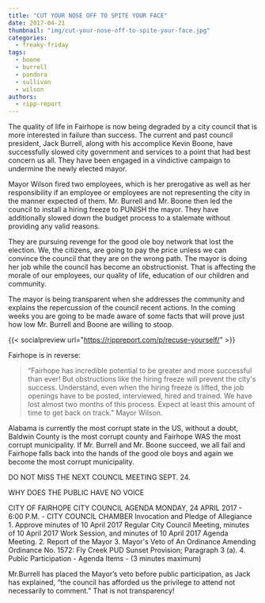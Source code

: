 ```yaml
---
title: "CUT YOUR NOSE OFF TO SPITE YOUR FACE"
date: 2017-04-21
thumbnail: "img/cut-your-nose-off-to-spite-your-face.jpg"
categories: 
  - freaky-friday
tags: 
  - boone
  - burrell
  - pandora
  - sullivan
  - wilson
authors: 
  - ripp-report
---
```


The quality of life in Fairhope is now being degraded by a city council that is more interested in failure than success. The current and past council president, Jack Burrell, along with his accomplice Kevin Boone, have successfully slowed city government and services to a point that had best concern us all. They have been engaged in a vindictive campaign to undermine the newly elected mayor.

Mayor Wilson fired two employees, which is her prerogative as well as her responsibility if an employee or employees are not representing the city in the manner expected of them. Mr. Burrell and Mr. Boone then led the council to install a hiring freeze to PUNISH the mayor. They have additionally slowed down the budget process to a stalemate without providing any valid reasons.

They are pursuing revenge for the good ole boy network that lost the election. We, the citizens, are going to pay the price unless we can convince the council that they are on the wrong path. The mayor is doing her job while the council has become an obstructionist. That is affecting the morale of our employees, our quality of life, education of our children and community.

The mayor is being transparent when she addresses the community and explains the repercussion of the council recent actions. In the coming weeks you are going to be made aware of some facts that will prove just how low Mr. Burrell and Boone are willing to stoop.

{{< socialpreview url="https://rippreport.com/p/recuse-yourself/" >}}

Fairhope is in reverse:

> “Fairhope has incredible potential to be greater and more successful than ever! But obstructions like the hiring freeze will prevent the city's success. Understand, even when the hiring freeze is lifted, the job openings have to be posted, interviewed, hired and trained. We have lost almost two months of this process. Expect at least this amount of time to get back on track.” Mayor Wilson.

Alabama is currently the most corrupt state in the US, without a doubt, Baldwin County is the most corrupt county and Fairhope WAS the most corrupt municipality. If Mr. Burrell and Mr. Boone succeed, we all fail and Fairhope falls back into the hands of the good ole boys and again we become the most corrupt municipality.

DO NOT MISS THE NEXT COUNCIL MEETING SEPT. 24.

WHY DOES THE PUBLIC HAVE NO VOICE

CITY OF FAIRHOPE CITY COUNCIL AGENDA MONDAY, 24 APRIL 2017 - 6:00 P.M. - CITY COUNCIL CHAMBER Invocation and Pledge of Allegiance 1. Approve minutes of 10 April 2017 Regular City Council Meeting, minutes of 10 April 2017 Work Session, and minutes of 10 April 2017 Agenda Meeting. 2. Report of the Mayor 3. Mayor's Veto of An Ordinance Amending Ordinance No. 1572: Fly Creek PUD Sunset Provision; Paragraph 3 (a). 4. Public Participation - Agenda Items - (3 minutes maximum)

Mr.Burrell has placed the Mayor’s veto before public participation, as Jack has explained, “the council has afforded us the privilege to attend not necessarily to comment.” That is not transparency!
